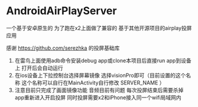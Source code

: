 # AndroidAirPlayServer
一个基于安卓原生的 为了跑在x2上面做了兼容的 基于其他开源项目的airplay投屏应用

感谢 https://github.com/serezhka 的投屏基础库

1. 在雷鸟上面使用adb命令安装debug app或clone本项目后直接run app到设备上 打开后会自动运行
2. 在ios设备上下拉控制台选择屏幕镜像 选择visionPro即可（目前设置的这个名称 这个名称可以自行在MainActivity自行修改 SERVER_NAME ）
3. 注意目前只完成了画面镜像功能 音频目前有问题 每次投屏结束后需要杀掉app重新进入开启投屏 同时投屏需要x2和iPhone接入同一个wifi局域网内